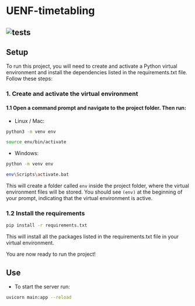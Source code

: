 # UENF-timetabling
![tests](https://github.com/jvfd3/UENF-timetabling/actions/workflows/python_tests.yml/badge.svg)
---

## Setup 

To run this project, you will need to create and activate a Python virtual environment and install the dependencies listed in the requirements.txt file. Follow these steps:

### 1. Create and activate the virtual environment

#### 1.1 Open a command prompt and navigate to the project folder. Then run:

- Linux / Mac:
```bash
python3 -m venv env
```
```bash
source env/bin/activate
```

- Windows: 
```bash
python -m venv env
```
```bash
env\Scripts\activate.bat
```

This will create a folder called `env` inside the project folder, where the virtual environment files will be stored.
You should see `(env)` at the beginning of your prompt, indicating that the virtual environment is active.

### 1.2 Install the requirements

```bash
pip install -r requirements.txt
```
This will install all the packages listed in the requirements.txt file in your virtual environment.


You are now ready to run the project!

## Use
- To start the server run:
```bash
uvicorn main:app --reload
```